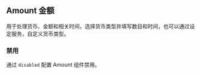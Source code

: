 <div class="demo-header">
<p class="overviewicon">
  <span class="wapi-business-amount"/>
</p>

## Amount 金额

<nova-uxlink widget-name="Amount"></nova-uxlink>

用于处理货币、金额和相关时间，选择货币类型并填写数目和时间，也可以通过设定服务，自定义货币类型。
</div>

### 禁用

通过 `disabled` 配置 Amount 组件禁用。

<nova-demo-view link="amount/amount-disable"></nova-demo-view>

<br>
